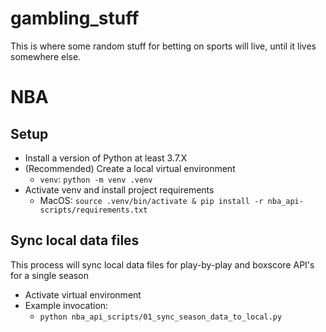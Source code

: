 # gambling_stuff

This is where some random stuff for betting on sports will live, until it lives somewhere else.

# NBA

## Setup

- Install a version of Python at least 3.7.X
- (Recommended) Create a local virtual environment
    - `venv`: `python -m venv .venv`
- Activate venv and install project requirements
    - MacOS: `source .venv/bin/activate & pip install -r nba_api-scripts/requirements.txt`

## Sync local data files
This process will sync local data files for play-by-play and boxscore API's for a single season

- Activate virtual environment
- Example invocation:
    - `python nba_api_scripts/01_sync_season_data_to_local.py`